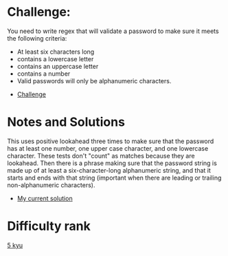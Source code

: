 # Challenge:

You need to write regex that will validate a password to make sure it meets the following criteria:

- At least six characters long
- contains a lowercase letter
- contains an uppercase letter
- contains a number
- Valid passwords will only be alphanumeric characters.

* [Challenge](https://www.codewars.com/kata/52e1476c8147a7547a000811)

# Notes and Solutions

This uses positive lookahead three times to make sure that the password has at least one number, one upper case character, and one lowercase character. These tests don't "count" as matches because they are lookahead. Then there is a phrase making sure that the password string is made up of at least a six-character-long alphanumeric string, and that it starts and ends with that string (important when there are leading or trailing non-alphanumeric characters).

- [My current solution](solution.js)

# Difficulty rank

[5 kyu](https://docs.codewars.com/gamification/ranks)
